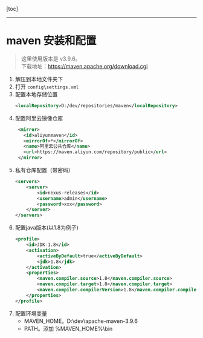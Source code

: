 [toc]

---

# maven 安装和配置
> 这里使用版本是 v3.9.6。   
> 下载地址：https://maven.apache.org/download.cgi

1. 解压到本地文件夹下
2. 打开 `config\settings.xml`
3. 配置本地存储位置
    ```xml
    <localRepository>D:/dev/repositories/maven</localRepository>
    ```
4. 配置阿里云镜像仓库
   ```xml
    <mirror>
      <id>aliyunmaven</id>
      <mirrorOf>*</mirrorOf>
      <name>阿里云公共仓库</name>
      <url>https://maven.aliyun.com/repository/public</url>
    </mirror>
   ``` 
5. 私有仓库配置（带密码）
    ```xml
	<servers>
		<server>
			<id>nexus-releases</id>
			<username>admin</username>
			<password>xxx</password>
		</server>
	</servers>
    ```
6. 配置java版本(以1.8为例子)
    ```xml
    <profile>
        <id>JDK-1.8</id>
        <activation>
            <activeByDefault>true</activeByDefault>
            <jdk>1.8</jdk>
        </activation>
        <properties>
            <maven.compiler.source>1.8</maven.compiler.source>
            <maven.compiler.target>1.8</maven.compiler.target>
            <maven.compiler.compilerVersion>1.8</maven.compiler.compilerVersion>
        </properties>
    </profile>
    ```
7. 配置环境变量
   - MAVEN_HOME。D:\dev\apache-maven-3.9.6
   - PATH。添加 %MAVEN_HOME%\bin